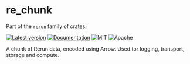 # re_chunk

Part of the [`rerun`](https://github.com/rerun-io/rerun) family of crates.

[![Latest version](https://img.shields.io/crates/v/re_chunk.svg)](https://crates.io/crates/re_chunk)
[![Documentation](https://docs.rs/re_chunk/badge.svg)](https://docs.rs/re_chunk)
![MIT](https://img.shields.io/badge/license-MIT-blue.svg)
![Apache](https://img.shields.io/badge/license-Apache-blue.svg)

A chunk of Rerun data, encoded using Arrow. Used for logging, transport, storage and compute.
